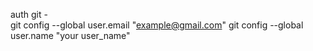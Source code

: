 auth git -  
git config --global user.email "example@gmail.com"
git config --global user.name "your user_name"
